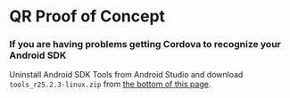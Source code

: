 QR Proof of Concept
===================

### If you are having problems getting Cordova to recognize your Android SDK

Uninstall Android SDK Tools from Android Studio and download `tools_r25.2.3-linux.zip` from [the bottom of this page](https://developer.android.com/studio/index.html).
